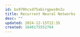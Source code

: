 ```yaml
---
id: bx970hcsd75abirgpws0n2u
title: Recurrent Neural Networks
desc: ""
updated: 2024-12-15T22:35
created: 1646175552764
---
```


